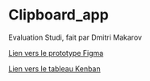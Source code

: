 # Clipboard_app
Evaluation Studi, fait par Dmitri Makarov

[Lien vers le prototype Figma](https://www.figma.com/proto/IRL8qwlNIURU2HdTskQVGE/Untitled?page-id=0%3A1&type=design&node-id=1-32&viewport=-540%2C299%2C0.37&scaling=min-zoom&starting-point-node-id=1%3A32&show-proto-sidebar=1)

[Lien vers le tableau Kenban](https://trello.com/invite/b/kgGyBXv1/ATTI57079c34e22b1d45299555ccff43434aA08789C1/clipboard)


